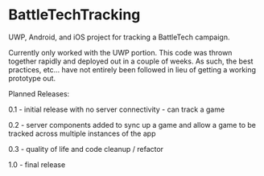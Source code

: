 # BattleTechTracking
 UWP, Android, and iOS project for tracking a BattleTech campaign.

Currently only worked with the UWP portion.  This code was thrown together rapidly and deployed out in a couple of weeks.  As such, the best practices, etc... have not entirely been followed in lieu of getting a working prototype out.

Planned Releases:

0.1 - initial release with no server connectivity - can track a game

0.2 - server components added to sync up a game and allow a game to be tracked across multiple instances of the app

0.3 - quality of life and code cleanup / refactor

1.0 - final release
